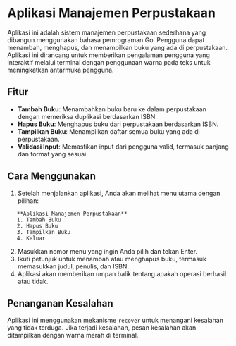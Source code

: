 # Aplikasi Manajemen Perpustakaan
Aplikasi ini adalah sistem manajemen perpustakaan sederhana yang dibangun menggunakan bahasa pemrograman Go. Pengguna dapat menambah, menghapus, dan menampilkan buku yang ada di perpustakaan. Aplikasi ini dirancang untuk memberikan pengalaman pengguna yang interaktif melalui terminal dengan penggunaan warna pada teks untuk meningkatkan antarmuka pengguna.

## Fitur
- **Tambah Buku**: Menambahkan buku baru ke dalam perpustakaan dengan memeriksa duplikasi berdasarkan ISBN.
- **Hapus Buku**: Menghapus buku dari perpustakaan berdasarkan ISBN.
- **Tampilkan Buku**: Menampilkan daftar semua buku yang ada di perpustakaan.
- **Validasi Input**: Memastikan input dari pengguna valid, termasuk panjang dan format yang sesuai.

## Cara Menggunakan
1. Setelah menjalankan aplikasi, Anda akan melihat menu utama dengan pilihan:
```
   **Aplikasi Manajemen Perpustakaan**
   1. Tambah Buku
   2. Hapus Buku
   3. Tampilkan Buku
   4. Keluar
```
2. Masukkan nomor menu yang ingin Anda pilih dan tekan Enter.
3. Ikuti petunjuk untuk menambah atau menghapus buku, termasuk memasukkan judul, penulis, dan ISBN.
4. Aplikasi akan memberikan umpan balik tentang apakah operasi berhasil atau tidak.

## Penanganan Kesalahan
Aplikasi ini menggunakan mekanisme `recover` untuk menangani kesalahan yang tidak terduga. Jika terjadi kesalahan, pesan kesalahan akan ditampilkan dengan warna merah di terminal.